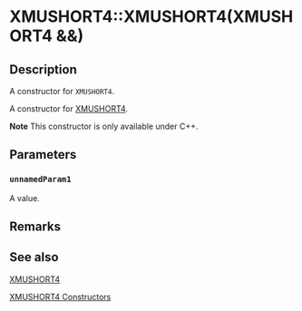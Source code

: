 # XMUSHORT4::XMUSHORT4(XMUSHORT4 &&)

## Description

A constructor for `XMUSHORT4`.

A constructor for [XMUSHORT4](https://learn.microsoft.com/windows/desktop/api/directxpackedvector/ns-directxpackedvector-xmushort4).

**Note** This constructor is only available under C++.

## Parameters

### `unnamedParam1`

A value.

## Remarks

## See also

[XMUSHORT4](https://learn.microsoft.com/windows/desktop/api/directxpackedvector/ns-directxpackedvector-xmushort4)

[XMUSHORT4 Constructors](https://learn.microsoft.com/windows/desktop/dxmath/xmushort4-ctor)